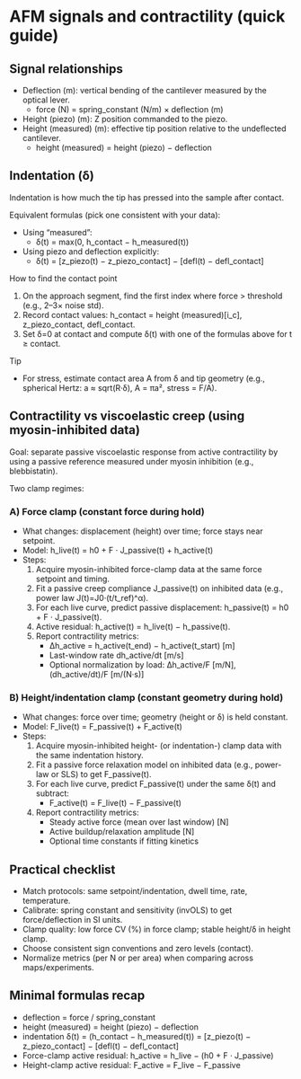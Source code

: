 # AFM signals and contractility (quick guide)

## Signal relationships
- Deflection (m): vertical bending of the cantilever measured by the optical lever.
  - force (N) = spring_constant (N/m) × deflection (m)
- Height (piezo) (m): Z position commanded to the piezo.
- Height (measured) (m): effective tip position relative to the undeflected cantilever.
  - height (measured) = height (piezo) − deflection


## Indentation (δ)
Indentation is how much the tip has pressed into the sample after contact.

Equivalent formulas (pick one consistent with your data):
- Using “measured”:
  - δ(t) = max(0, h_contact − h_measured(t))
- Using piezo and deflection explicitly:
  - δ(t) = [z_piezo(t) − z_piezo_contact] − [defl(t) − defl_contact]

How to find the contact point
1) On the approach segment, find the first index where force > threshold (e.g., 2–3× noise std).
2) Record contact values: h_contact = height (measured)[i_c], z_piezo_contact, defl_contact.
3) Set δ=0 at contact and compute δ(t) with one of the formulas above for t ≥ contact.

Tip
- For stress, estimate contact area A from δ and tip geometry (e.g., spherical Hertz: a ≈ sqrt(R·δ), A = πa², stress = F/A).

## Contractility vs viscoelastic creep (using myosin-inhibited data)
Goal: separate passive viscoelastic response from active contractility by using a passive reference measured under myosin inhibition (e.g., blebbistatin).

Two clamp regimes:

### A) Force clamp (constant force during hold)
- What changes: displacement (height) over time; force stays near setpoint.
- Model: h_live(t) = h0 + F · J_passive(t) + h_active(t)
- Steps:
  1) Acquire myosin-inhibited force-clamp data at the same force setpoint and timing.
  2) Fit a passive creep compliance J_passive(t) on inhibited data (e.g., power law J(t)=J0·(t/t_ref)^α).
  3) For each live curve, predict passive displacement: h_passive(t) = h0 + F · J_passive(t).
  4) Active residual: h_active(t) = h_live(t) − h_passive(t).
  5) Report contractility metrics:
     - Δh_active = h_active(t_end) − h_active(t_start)  [m]
     - Last-window rate dh_active/dt  [m/s]
     - Optional normalization by load: Δh_active/F  [m/N], (dh_active/dt)/F  [m/(N·s)]

### B) Height/indentation clamp (constant geometry during hold)
- What changes: force over time; geometry (height or δ) is held constant.
- Model: F_live(t) = F_passive(t) + F_active(t)
- Steps:
  1) Acquire myosin-inhibited height- (or indentation-) clamp data with the same indentation history.
  2) Fit a passive force relaxation model on inhibited data (e.g., power-law or SLS) to get F_passive(t).
  3) For each live curve, predict F_passive(t) under the same δ(t) and subtract:
     - F_active(t) = F_live(t) − F_passive(t)
  4) Report contractility metrics:
     - Steady active force (mean over last window)  [N]
     - Active buildup/relaxation amplitude  [N]
     - Optional time constants if fitting kinetics

## Practical checklist
- Match protocols: same setpoint/indentation, dwell time, rate, temperature.
- Calibrate: spring constant and sensitivity (invOLS) to get force/deflection in SI units.
- Clamp quality: low force CV (%) in force clamp; stable height/δ in height clamp.
- Choose consistent sign conventions and zero levels (contact).
- Normalize metrics (per N or per area) when comparing across maps/experiments.

## Minimal formulas recap
- deflection = force / spring_constant
- height (measured) = height (piezo) − deflection
- indentation δ(t) = (h_contact − h_measured(t)) = [z_piezo(t) − z_piezo_contact] − [defl(t) − defl_contact]
- Force-clamp active residual: h_active = h_live − (h0 + F · J_passive)
- Height-clamp active residual: F_active = F_live − F_passive
